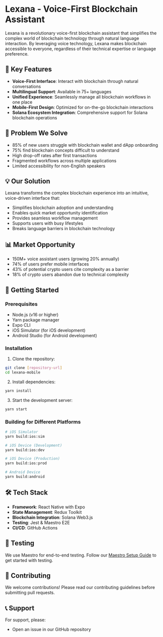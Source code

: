 # Lexana - Voice-First Blockchain Assistant

Lexana is a revolutionary voice-first blockchain assistant that simplifies the complex world of blockchain technology through natural language interaction. By leveraging voice technology, Lexana makes blockchain accessible to everyone, regardless of their technical expertise or language preference.

## 🌟 Key Features

- **Voice-First Interface**: Interact with blockchain through natural conversations
- **Multilingual Support**: Available in 75+ languages
- **Unified Experience**: Seamlessly manage all blockchain workflows in one place
- **Mobile-First Design**: Optimized for on-the-go blockchain interactions
- **Solana Ecosystem Integration**: Comprehensive support for Solana blockchain operations

## 🎯 Problem We Solve

- 85% of new users struggle with blockchain wallet and dApp onboarding
- 75% find blockchain concepts difficult to understand
- High drop-off rates after first transactions
- Fragmented workflows across multiple applications
- Limited accessibility for non-English speakers

## 💡 Our Solution

Lexana transforms the complex blockchain experience into an intuitive, voice-driven interface that:
- Simplifies blockchain adoption and understanding
- Enables quick market opportunity identification
- Provides seamless workflow management
- Supports users with busy lifestyles
- Breaks language barriers in blockchain technology

## 📊 Market Opportunity

- 150M+ voice assistant users (growing 20% annually)
- 74% of users prefer mobile interfaces
- 43% of potential crypto users cite complexity as a barrier
- 18% of crypto users abandon due to technical complexity

## 🚀 Getting Started

### Prerequisites

- Node.js (v16 or higher)
- Yarn package manager
- Expo CLI
- iOS Simulator (for iOS development)
- Android Studio (for Android development)

### Installation

1. Clone the repository:
```bash
git clone [repository-url]
cd lexana-mobile
```

2. Install dependencies:
```bash
yarn install
```

3. Start the development server:
```bash
yarn start
```

### Building for Different Platforms

```bash
# iOS Simulator
yarn build:ios:sim

# iOS Device (Development)
yarn build:ios:dev

# iOS Device (Production)
yarn build:ios:prod

# Android Device
yarn build:android
```

## 🛠 Tech Stack

- **Framework**: React Native with Expo
- **State Management**: Redux Toolkit
- **Blockchain Integration**: Solana Web3.js
- **Testing**: Jest & Maestro E2E
- **CI/CD**: GitHub Actions

## 🧪 Testing

We use Maestro for end-to-end testing. Follow our [Maestro Setup Guide](https://ignitecookbook.com/docs/recipes/MaestroSetup) to get started with testing.

## 🤝 Contributing

We welcome contributions! Please read our contributing guidelines before submitting pull requests.

## 📞 Support

For support, please:
- Open an issue in our GitHub repository

